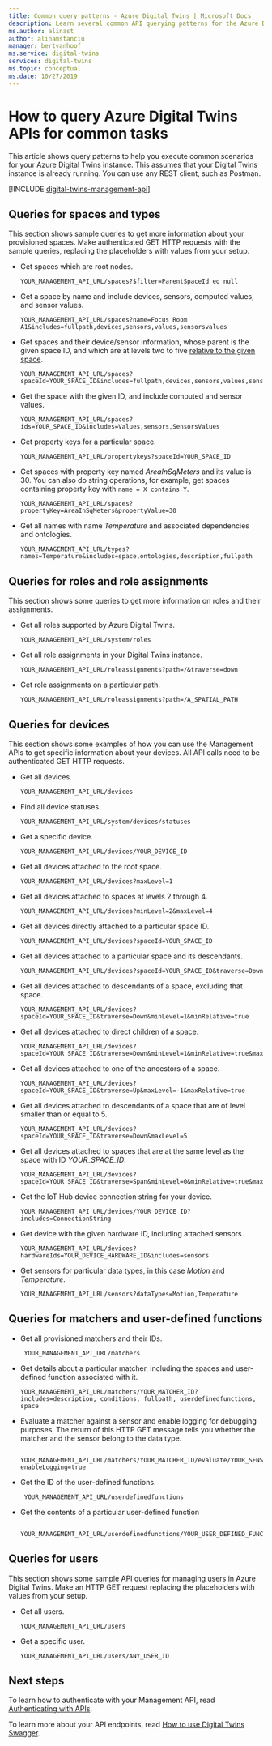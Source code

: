 ```yaml
---
title: Common query patterns - Azure Digital Twins | Microsoft Docs
description: Learn several common API querying patterns for the Azure Digital Twins management APIs.
ms.author: alinast
author: alinamstanciu
manager: bertvanhoof
ms.service: digital-twins
services: digital-twins
ms.topic: conceptual
ms.date: 10/27/2019
---
```


# How to query Azure Digital Twins APIs for common tasks

This article shows query patterns to help you execute common scenarios for your Azure Digital Twins instance. This assumes that your Digital Twins instance is already running. You can use any REST client, such as Postman. 

[!INCLUDE [digital-twins-management-api](../../includes/digital-twins-management-api.md)]


## Queries for spaces and types

This section shows sample queries to get more information about your provisioned spaces. Make authenticated GET HTTP requests with the sample queries, replacing the placeholders with values from your setup. 

- Get spaces which are root nodes.

    ```plaintext
    YOUR_MANAGEMENT_API_URL/spaces?$filter=ParentSpaceId eq null
    ```

- Get a space by name and include devices, sensors, computed values, and sensor values. 

    ```plaintext
    YOUR_MANAGEMENT_API_URL/spaces?name=Focus Room A1&includes=fullpath,devices,sensors,values,sensorsvalues
    ```

- Get spaces and their device/sensor information, whose parent is the given space ID, and which are at levels two to five [relative to the given space](how-to-navigate-apis.md#api-navigation). 

    ```plaintext
    YOUR_MANAGEMENT_API_URL/spaces?spaceId=YOUR_SPACE_ID&includes=fullpath,devices,sensors,values,sensorsvalues&traverse=Down&minLevel=1&minRelative=true&maxLevel=5&maxRelative=true
    ```

- Get the space with the given ID, and include computed and sensor values.

    ```plaintext
    YOUR_MANAGEMENT_API_URL/spaces?ids=YOUR_SPACE_ID&includes=Values,sensors,SensorsValues
    ```

- Get property keys for a particular space.

    ```plaintext
    YOUR_MANAGEMENT_API_URL/propertykeys?spaceId=YOUR_SPACE_ID
    ```

- Get spaces with property key named *AreaInSqMeters* and its value is 30. You can also do string operations, for example, get spaces containing property key with `name = X contains Y`.

    ```plaintext
    YOUR_MANAGEMENT_API_URL/spaces?propertyKey=AreaInSqMeters&propertyValue=30
    ```

- Get all names with name *Temperature* and associated dependencies and ontologies.

    ```plaintext
    YOUR_MANAGEMENT_API_URL/types?names=Temperature&includes=space,ontologies,description,fullpath
    ```


## Queries for roles and role assignments

This section shows some queries to get more information on roles and their assignments. 

- Get all roles supported by Azure Digital Twins.

    ```plaintext
    YOUR_MANAGEMENT_API_URL/system/roles
    ```

- Get all role assignments in your Digital Twins instance. 

    ```plaintext
    YOUR_MANAGEMENT_API_URL/roleassignments?path=/&traverse=down
    ```

- Get role assignments on a particular path.

    ```plaintext
    YOUR_MANAGEMENT_API_URL/roleassignments?path=/A_SPATIAL_PATH
    ```

## Queries for devices

This section shows some examples of how you can use the Management APIs to get specific information about your devices. All API calls need to be authenticated GET HTTP requests.

- Get all devices.

    ```plaintext
    YOUR_MANAGEMENT_API_URL/devices
    ```

- Find all device statuses.

    ```plaintext
    YOUR_MANAGEMENT_API_URL/system/devices/statuses
    ```

- Get a specific device.

    ```plaintext
    YOUR_MANAGEMENT_API_URL/devices/YOUR_DEVICE_ID
    ```

- Get all devices attached to the root space.

    ```plaintext
    YOUR_MANAGEMENT_API_URL/devices?maxLevel=1
    ```

- Get all devices attached to spaces at levels 2 through 4.

    ```plaintext
    YOUR_MANAGEMENT_API_URL/devices?minLevel=2&maxLevel=4
    ```

- Get all devices directly attached to a particular space ID.

    ```plaintext
    YOUR_MANAGEMENT_API_URL/devices?spaceId=YOUR_SPACE_ID
    ```

- Get all devices attached to a particular space and its descendants.

    ```plaintext
    YOUR_MANAGEMENT_API_URL/devices?spaceId=YOUR_SPACE_ID&traverse=Down
    ```

- Get all devices attached to descendants of a space, excluding that space.

    ```plaintext
    YOUR_MANAGEMENT_API_URL/devices?spaceId=YOUR_SPACE_ID&traverse=Down&minLevel=1&minRelative=true
    ```

- Get all devices attached to direct children of a space.

    ```plaintext
    YOUR_MANAGEMENT_API_URL/devices?spaceId=YOUR_SPACE_ID&traverse=Down&minLevel=1&minRelative=true&maxLevel=1&maxRelative=true
    ```

- Get all devices attached to one of the ancestors of a space.

    ```plaintext
    YOUR_MANAGEMENT_API_URL/devices?spaceId=YOUR_SPACE_ID&traverse=Up&maxLevel=-1&maxRelative=true
    ```

- Get all devices attached to descendants of a space that are of level smaller than or equal to 5.

    ```plaintext
    YOUR_MANAGEMENT_API_URL/devices?spaceId=YOUR_SPACE_ID&traverse=Down&maxLevel=5
    ```

- Get all devices attached to spaces that are at the same level as the space with ID *YOUR_SPACE_ID*.

    ```plaintext
    YOUR_MANAGEMENT_API_URL/devices?spaceId=YOUR_SPACE_ID&traverse=Span&minLevel=0&minRelative=true&maxLevel=0&maxRelative=true
    ```

- Get the IoT Hub device connection string for your device.

    ```plaintext
    YOUR_MANAGEMENT_API_URL/devices/YOUR_DEVICE_ID?includes=ConnectionString
    ```

- Get device with the given hardware ID, including attached sensors.

    ```plaintext
    YOUR_MANAGEMENT_API_URL/devices?hardwareIds=YOUR_DEVICE_HARDWARE_ID&includes=sensors
    ```

- Get sensors for particular data types, in this case *Motion* and *Temperature*.

    ```plaintext
    YOUR_MANAGEMENT_API_URL/sensors?dataTypes=Motion,Temperature
    ```

## Queries for matchers and user-defined functions 

- Get all provisioned matchers and their IDs.

   ```plaintext
    YOUR_MANAGEMENT_API_URL/matchers
    ```

- Get details about a particular matcher, including the spaces and user-defined function associated with it.

    ```plaintext
    YOUR_MANAGEMENT_API_URL/matchers/YOUR_MATCHER_ID?includes=description, conditions, fullpath, userdefinedfunctions, space
    ```

- Evaluate a matcher against a sensor and enable logging for debugging purposes. The return of this HTTP GET message tells you whether the matcher and the sensor belong to the data type. 

   ```plaintext
    YOUR_MANAGEMENT_API_URL/matchers/YOUR_MATCHER_ID/evaluate/YOUR_SENSOR_ID?enableLogging=true
    ```

- Get the ID of the user-defined functions. 

   ```plaintext
    YOUR_MANAGEMENT_API_URL/userdefinedfunctions
    ```

- Get the contents of a particular user-defined function 

   ```plaintext
    YOUR_MANAGEMENT_API_URL/userdefinedfunctions/YOUR_USER_DEFINED_FUNCTION_ID/contents
    ```


## Queries for users

This section shows some sample API queries for managing users in Azure Digital Twins. Make an HTTP GET request replacing the placeholders with values from your setup. 

- Get all users. 

    ```plaintext
    YOUR_MANAGEMENT_API_URL/users
    ```

- Get a specific user.

    ```plaintext
    YOUR_MANAGEMENT_API_URL/users/ANY_USER_ID
    ```

## Next steps

To learn how to authenticate with your Management API, read [Authenticating with APIs](./security-authenticating-apis.md).

To learn more about your API endpoints, read [How to use Digital Twins Swagger](./how-to-use-swagger.md).
